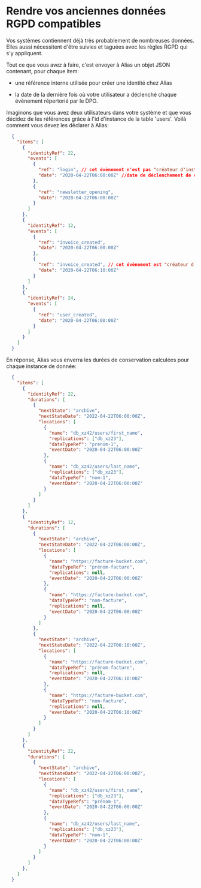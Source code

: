 # Rendre vos anciennes données RGPD compatibles

Vos systèmes contiennent déjà très probablement de nombreuses données. Elles aussi nécessitent d'être suivies et taguées avec les règles RGPD qui s'y appliquent. 

Tout ce que vous avez à faire, c'est envoyer à Alias un objet JSON contenant, pour chaque item:

- une référence interne utilisée pour créer une identité chez Alias

- la date de la dernière fois où votre utilisateur a déclenché chaque évènement répertorié par le DPO.

Imaginons que vous avez deux utilisateurs dans votre système et que vous décidez de les références grâce à l'id d'instance de la table 'users'. Voilà comment vous devez les déclarer à Alias: 

```json
  {
    "items": [
      {
        "identityRef": 22,
        "events": [
          {
            "ref": "login", // cet évènement n'est pas "créateur d'instance", vous n'êtes donc pas obligé de signaler sa survenue à chaque fois qu'il se produit. Simplement la dernière occurence.
            "date": "2020-04-22T06:00:00Z" //date de déclenchement de cet évènement
          }, 
          {
            "ref": "newsletter_opening",
            "date": "2020-04-22T06:00:00Z"
          }
        ]
      },
      {
        "identityRef": 12,
        "events": [
          {
            "ref": "invoice_created",
            "date": "2020-04-22T06:00:00Z"
          },
          {
            "ref": "invoice_created", // cet évènement est "créateur d'instance", vous devez le signaler à Alias autant de fois qu'il s'est produit
            "date": "2020-04-22T06:10:00Z"
          }
        ]
      },
      {
        "identityRef": 24,
        "events": [
          {
            "ref": "user_created",
            "date": "2020-04-22T06:00:00Z"
          }
        ]
      }
    ]
  }
```

En réponse, Alias vous enverra les durées de conservation calculées pour chaque instance de donnée:

```json
  {
    "items": [
      { 
        "identityRef": 22,
        "durations": [
          {
            "nextState": "archive",
            "nextStateDate": "2022-04-22T06:00:00Z",
            "locations": [
              {
                "name": "db_xz42/users/first_name",
                "replications": ["db_xz23"],
                "dataTypeRef": "prénom-1",
                "eventDate": "2020-04-22T06:00:00Z"
              },
              {
                "name": "db_xz42/users/last_name",
                "replications": ["db_xz23"],
                "dataTypeRef": "nom-1",
                "eventDate": "2020-04-22T06:00:00Z"
              }
            ]
          }
        ]
      },
      { 
        "identityRef": 12,
        "durations": [
          {
            "nextState": "archive",
            "nextStateDate": "2022-04-22T06:00:00Z",
            "locations": [
              {
                "name": "https://facture-bucket.com",
                "dataTypeRef": "prénom-facture",
                "replications": null,
                "eventDate": "2020-04-22T06:00:00Z"
              },
              {
                "name": "https://facture-bucket.com",
                "dataTypeRef": "nom-facture",
                "replications": null,
                "eventDate": "2020-04-22T06:00:00Z"
              }
            ]
          },
          {
            "nextState": "archive",
            "nextStateDate": "2022-04-22T06:10:00Z",
            "locations": [
              {
                "name": "https://facture-bucket.com",
                "dataTypeRef": "prénom-facture",
                "replications": null,
                "eventDate": "2020-04-22T06:10:00Z"
              },
              {
                "name": "https://facture-bucket.com",
                "dataTypeRef": "nom-facture",
                "replications": null,
                "eventDate": "2020-04-22T06:10:00Z"
              }
            ]
          }
        ]  
      },
      { 
        "identityRef": 22,
        "durations": [
          {
            "nextState": "archive",
            "nextStateDate": "2022-04-22T06:00:00Z",
            "locations": [
              {
                "name": "db_xz42/users/first_name",
                "replications": ["db_xz23"],
                "dataTypeRefs": "prénom-1",
                "eventDate": "2020-04-22T06:00:00Z"
              },
              {
                "name": "db_xz42/users/last_name",
                "replications": ["db_xz23"],
                "dataTypeRef": "nom-1",
                "eventDate": "2020-04-22T06:00:00Z"
              }
            ]
          }
        ]
      },
    ]
  }
```
